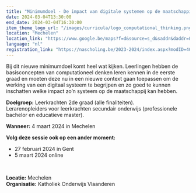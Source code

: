 ```yaml
---
title: "Minimumdoel - De impact van digitale systemen op de maatschappij"
date: 2024-03-04T13:30:00
end_date: 2024-03-04T16:30:00
item_theme_logo_url: "/images/curricula/logo_computational_thinking.png"
location: "Mechelen"
location_link: "https://www.google.be/maps?f=d&source=s_d&saddr&daddr=Frederik+de+Merodestraat+18+Mechelen+2800&hl=nl"
language: "nl"
registration_link: "https://nascholing.be/2023-2024/index.aspx?modID=4056689"
---
```

Bij dit nieuwe minimumdoel komt heel wat kijken. Leerlingen hebben de basisconcepten van computationeel denken leren kennen in de eerste graad en moeten deze nu in een nieuwe context 
gaan toepassen om de werking van een digitaal systeem te begrijpen en zo goed te kunnen inschatten welke impact zo’n systeem op de maatschappij kan hebben.

**Doelgroep:**
Leerkrachten 2de graad (alle finaliteiten).<br>
Lerarenopleiders voor leerkrachten secundair onderwijs (professionele bachelor en educatieve master).

**Wanneer:**
4 maart 2024 in Mechelen

**Volg deze sessie ook op een ander moment:**
- 27 februari 2024 in Gent
- 5 maart 2024 online<br>
<br>

**Locatie:** Mechelen<br>
**Organisatie:** Katholiek Onderwijs Vlaanderen

